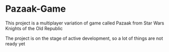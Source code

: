 # Pazaak-Game

This project is a multiplayer variation of game called Pazaak from Star Wars Knights of the Old Republic

The project is on the stage of active development, so a lot of things are not ready yet
